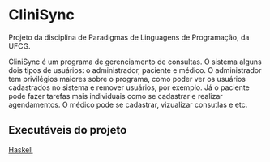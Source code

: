 # CliniSync
Projeto da disciplina de Paradigmas de Linguagens de Programação, da UFCG.
</p>
CliniSync é um programa de gerenciamento de consultas. O sistema alguns dois tipos de usuários: o administrador, paciente e médico. O administrador tem privilégios maiores sobre o programa, como poder ver os usuários cadastrados no sistema e remover usuários, por exemplo. Já o paciente pode fazer tarefas mais individuais como se cadastrar e realizar agendamentos. O médico pode se cadastrar, vizualizar consutlas e etc.

## Executáveis do projeto
[Haskell](https://github.com/leonardoCavalcantii/CliniSync.git)

